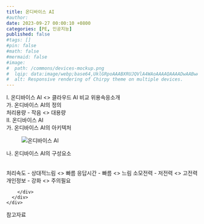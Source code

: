 ```yaml
---
title: 온디바이스 AI
#author: 
date: 2023-09-27 00:00:10 +0800
categories: [PE, 인공지능]
published: false
#tags: []
#pin: false
#math: false
#mermaid: false
#image:
#  path: /commons/devices-mockup.png
#  lqip: data:image/webp;base64,UklGRpoAAABXRUJQVlA4WAoAAAAQAAAADwAABwAAQUxQSDIAAAARL0AmbZurmr57yyIiqE8oiG0bejIYEQTgqiDA9vqnsUSI6H+oAERp2HZ65qP/VIAWAFZQOCBCAAAA8AEAnQEqEAAIAAVAfCWkAALp8sF8rgRgAP7o9FDvMCkMde9PK7euH5M1m6VWoDXf2FkP3BqV0ZYbO6NA/VFIAAAA
#  alt: Responsive rendering of Chirpy theme on multiple devices.
---
```


<div class="post-wrap">
  <div class="para">
    <div class="para-title">
      I. 온디바이스 AI &lt;&gt; 클라우드 AI 비교 위용속응소개
    </div>
    <div class="para-cntnt">
      <div class="para">
        <div class="para-title">
          가. 온디바이스 AI의 정의
        </div>
        <div class="para-cntnt">
            처리용량 - 작음 &lt;&gt; 대용량
        </div>
      </div>
    </div>
  </div>
  
  <div class="para">
    <div class="para-title">
      II. 온디바이스 AI
    </div>
    <div class="para-cntnt">
      <div class="para">
        <div class="para-title">
          가. 온디바이스 AI의 아키텍처
        </div>
        <div class="para-cntnt">
          <figure class="post-figure">
            <img src="/assets/img/posts/온디바이스-AI.png" alt="온디바이스 AI">
<!--            <figcaption>Source: Unveiling the Metaverse: Exploring Emerging Trends, Multifaceted Perspectives, and Future Challenges</figcaption>-->
          </figure>
        </div>
      </div>
      <div class="para">
        <div class="para-title">
          나. 온디바이스 AI의 구성요소
        </div>
        <div class="para-cntnt">
          <table class="post-table">
          </table>
            처리속도 - 상대적느림 &lt;&gt; 빠름
  응답시간 - 빠름 &lt;&gt; 느림
  소모전력 - 저전력 &lt;&gt; 고전력
  개인정보 - 강화 &lt;&gt; 주의필요

        </div>
      </div>
    </div>
  </div>

  <div class="refr-wrap">
    <div class="refr-title">
        참고자료
    </div>
    <ol class="refr-list">
    <!--    <li>(나현식, 최대선) <a target="_blank" href="https://scienceon.kisti.re.kr/commons/util/originalView.do?cn=JAKO202225948430499&oCn=JAKO202225948430499&dbt=JAKO&journal=NJOU00291864">메타버스 보안 위협 요소 및 대응 방안 검토</a></li>-->
    <!--    <li>(M. Uddin, S. Manickam, H. Ullah, M. Obaidat and A. Dandoush) <a target="_blank" href="https://ieeexplore.ieee.org/abstract/document/10138386">Unveiling the Metaverse: Exploring Emerging Trends, Multifaceted Perspectives, and Future Challenges</a></li>-->
    </ol>
  </div>
</div>
